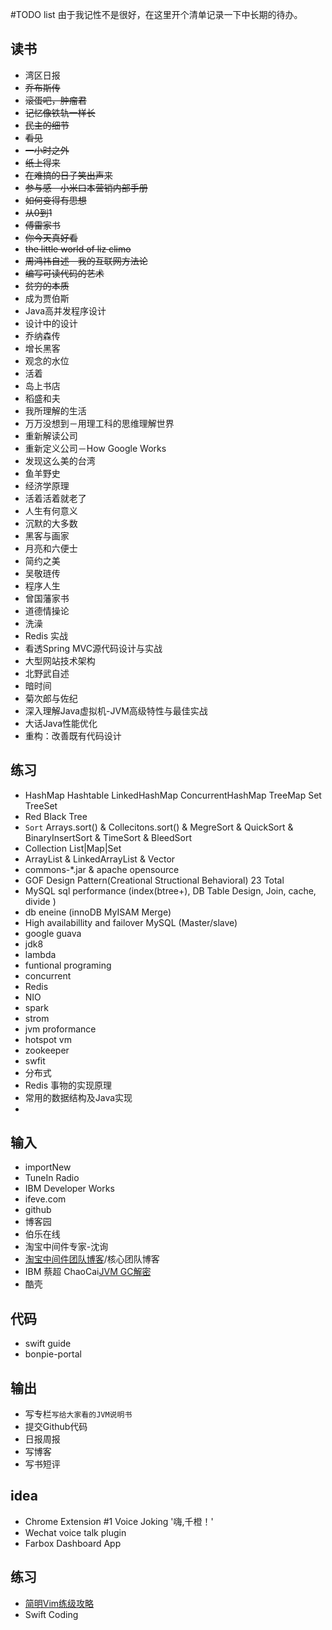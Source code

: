 #TODO list
由于我记性不是很好，在这里开个清单记录一下中长期的待办。
## 读书
- 湾区日报 
- ~~乔布斯传~~ 
- ~~滚蛋吧，肿瘤君~~ 
- ~~记忆像铁轨一样长~~ 
- ~~民主的细节~~ 
- ~~看见~~ 
- ~~一小时之外~~ 
- ~~纸上得来~~ 
- ~~在难搞的日子笑出声来~~ 
- ~~参与感－小米口本营销内部手册~~ 
- ~~如何变得有思想~~ 
- ~~从0到1~~ 
- ~~傅雷家书~~ 
- ~~你今天真好看~~ 
- ~~the little world of liz climo~~ 
- ~~周鸿祎自述－我的互联网方法论~~ 
- ~~编写可读代码的艺术~~ 
- ~~贫穷的本质~~ 
- 成为贾伯斯
- Java高并发程序设计
- 设计中的设计 
- 乔纳森传 
- 增长黑客 
- 观念的水位 
- 活着 
- 岛上书店 
- 稻盛和夫 
- 我所理解的生活 
- 万万没想到－用理工科的思维理解世界 
- 重新解读公司 
- 重新定义公司－How Google Works 
- 发现这么美的台湾 
- 鱼羊野史 
- 经济学原理 
- 活着活着就老了 
- 人生有何意义 
- 沉默的大多数 
- 黑客与画家 
- 月亮和六便士 
- 简约之美 
- 吴敬琏传 
- 程序人生 
- 曾国藩家书 
- 道德情操论 
- 洗澡 
- Redis 实战
- 看透Spring MVC源代码设计与实战
- 大型网站技术架构
- 北野武自述
- 暗时间
- 菊次郎与佐纪
- 深入理解Java虚拟机-JVM高级特性与最佳实战
- 大话Java性能优化
- 重构：改善既有代码设计


## 练习
- HashMap Hashtable LinkedHashMap ConcurrentHashMap TreeMap Set TreeSet
- Red Black Tree
- ``Sort`` Arrays.sort() & Collecitons.sort()  & MegreSort & QuickSort & BinaryInsertSort & TimeSort & BleedSort
- Collection List|Map|Set 
- ArrayList & LinkedArrayList & Vector
- commons-*.jar & apache opensource
- GOF Design Pattern(Creational Structional Behavioral) 23 Total
- MySQL sql performance (index(btree+), DB Table Design, Join, cache, divide )
- db eneine (innoDB MyISAM Merge)
- High availabillity and failover MySQL (Master/slave)
- google guava 
- jdk8 
- lambda 
- funtional programing 
- concurrent 
- Redis
- NIO 
- spark 
- strom 
- jvm proformance 
- hotspot vm 
- zookeeper 
- swfit 
- 分布式
- Redis 事物的实现原理
- 常用的数据结构及Java实现
- 

## 输入
- importNew
- TuneIn Radio
- IBM Developer Works
- ifeve.com
- github
- 博客园
- 伯乐在线
- 淘宝中间件专家-沈询
- [淘宝中间件团队博客][jm.taobao]/核心团队博客
- IBM 蔡超 ChaoCai[JVM GC解密][gc-chaocai]
- 酷壳


## 代码
- swift guide 
- bonpie-portal 

## 输出
- 写专栏``写给大家看的JVM说明书``
- 提交Github代码
- 日报周报
- 写博客
- 写书短评


## idea
- Chrome Extension #1 Voice Joking '嗨,千橙！' 
- Wechat voice talk plugin
- Farbox Dashboard App

## 练习
- [简明Vim练级攻略][vim-guide]
- Swift Coding

[vim-guide]: http://coolshell.cn/articles/5426.html
[jm.taobao]: http://jm.taobao.com
[gc-chaocai]: http://v.youku.com/v_show/id_XMTUzNTkwNTkwOA==.html?firsttime=5351

